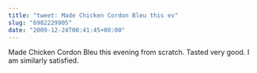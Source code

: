 ```yaml
---
title: "tweet: Made Chicken Cordon Bleu this ev"
slug: "6982229905"
date: "2009-12-24T00:41:45+00:00"
---
```

Made Chicken Cordon Bleu this evening from scratch. Tasted very good. I am similarly satisfied.